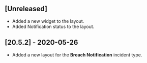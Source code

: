 ## [Unreleased]
- Added a new widget to the layout.
- Added Notification status to the layout.

## [20.5.2] - 2020-05-26
- Added a new layout for the **Breach Notification** incident type.
